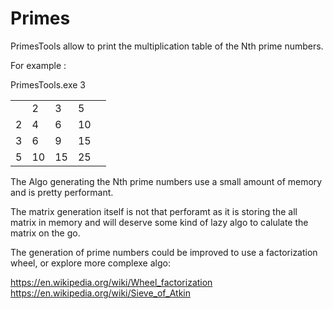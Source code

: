 # Primes

PrimesTools allow to print the multiplication table of the Nth prime numbers.

For example :

PrimesTools.exe 3

|   |   |   |   |   |
|---|---|---|---|---|
    |   2|   3|   5
   2|   4|   6|  10
   3|   6|   9|  15
   5|  10|  15|  25



The Algo generating the Nth prime numbers use a small amount of memory and is pretty performant.

The matrix generation itself is not that perforamt as it is storing the all matrix in memory and will deserve some kind
of lazy algo to calulate the matrix on the go.


The generation of prime numbers could be improved to use a factorization wheel, or explore more complexe algo:

https://en.wikipedia.org/wiki/Wheel_factorization
https://en.wikipedia.org/wiki/Sieve_of_Atkin

